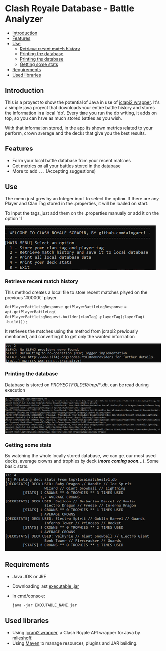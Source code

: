 # Clash Royale Database - Battle Analyzer

- [Introduction](#introduction)
- [Features](#features)
- [Use](#use)
    - [Retrieve recent match history](#retrieve-recent-match-history)
    - [Printing the database](#printing-the-database)
    - [Printing the database](#printing-the-database)
    - [Getting some stats](#getting-some-stats)
- [Requirements](#requirements)
- [Used libraries](#used-libraries)


## Introduction

This is a proyect to show the potential of Java in use of [jcrapi2 wrapper](https://github.com/mlieshoff/jcrapi2).
It's a simple java proyect that downloads your entire battle history and stores the information
in a local 'db'. Every time you run the db writing, it adds on top, so you can have as much
stored battles as you wish.

With that information stored, in the app its shown metrics related to your perform, crown average
and the decks that give you the best results.


## Features

- Form your local battle database from your recent matches
- Get metrics on all your battles stored in the database
- More to add . . . (Accepting suggestions)

## Use

The menu just goes by an Integer input to select the option. If there are any Player and 
Clan Tag stored in the .properties, it will be loaded on start.

To input the tags, just add them on the .properties manually or add it on the option '1'

![menu](imgs/menu.png)

### Retrieve recent match history

This method creates a local file to store recent matches played on the previous
'#00000' player.


```
GetPlayerBattleLogResponse getPlayerBattleLogResponse = api.getPlayerBattleLog(
GetPlayerBattleLogRequest.builder(clanTag).playerTag(playerTag)
.build());
```

It retrieves the matches using the method from jcrapi2 previously mentioned, and converting
it to get only the wanted information

![getting battle history](imgs/getting_battle_history.png)

### Printing the database

Database is stored on *PROYECTFOLDER/tmp/***.db*, can be read during execution

![printing the database](imgs/print_database.png)

### Getting some stats

By watching the whole locally stored database, we can get our most used decks,
average crowns and trophies by deck (***more coming soon...***). Some basic stats.

![printing the database](imgs/stats.png)

## Requirements

- Java JDK or JRE
- Downloading last [executable .jar](https://github.com/alxgarci/ClashRoyale_Database_BattleAnalyzer/releases/latest)
- In cmd/console:

  ```
  java -jar EXECUTABLE_NAME.jar
  ```


## Used libraries

- Using [jcrapi2 wrapper](https://github.com/mlieshoff/jcrapi2), a Clash Royale API wrapper for Java by [mlieshoff](https://github.com/mlieshoff).
- Using [Maven](https://maven.apache.org/) to manage resources, plugins and JAR building.
